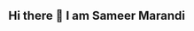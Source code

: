 ## Hi there 👋 I am Sameer Marandi

<!--
**S6m33r/s6m33r** is a ✨ _special_ ✨ repository because its `README.md` (this file) appears on your GitHub profile.

I'm a software developer with a passion for open-source projects and learning new technologies.

Here are some ideas to get you started:

- 🔭 I’m currently working on ...
- 🌱 I’m currently learning ...
- 👯 I’m looking to collaborate on ...
- 🤔 I’m looking for help with ...
- 💬 Ask me about ...
- 📫 How to reach me: ...
- 😄 Pronouns: ...
- ⚡ Fun fact: ...
-->
